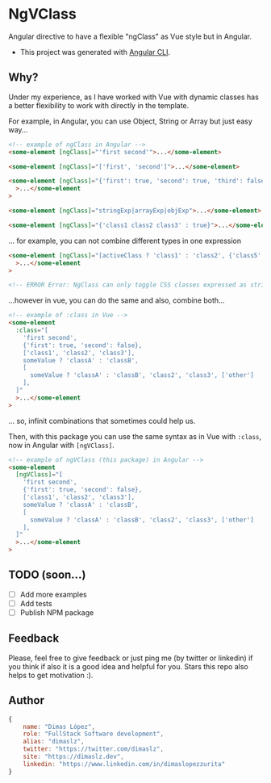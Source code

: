 # NgVClass

Angular directive to have a flexible "ngClass" as Vue style but in Angular.

* This project was generated with [Angular CLI](https://github.com/angular/angular-cli).

## Why?

Under my experience, as I have worked with Vue with dynamic classes has a better flexibility to work with directly in the template.

For example, in Angular, you can use Object, String or Array but just easy way...

```html
<!-- example of ngClass in Angular -->
<some-element [ngClass]="'first second'">...</some-element>

<some-element [ngClass]="['first', 'second']">...</some-element>

<some-element [ngClass]="{'first': true, 'second': true, 'third': false}"
  >...</some-element
>

<some-element [ngClass]="stringExp|arrayExp|objExp">...</some-element>

<some-element [ngClass]="{'class1 class2 class3' : true}">...</some-element>
```

... for example, you can not combine different types in one expression

```html
<some-element [ngClass]="[activeClass ? 'class1' : 'class2', {'class5': true}]"
  >...</some-element
>

<!-- ERROR Error: NgClass can only toggle CSS classes expressed as strings, got [object Object] -->
```

...however in vue, you can do the same and also, combine both...

```html
<!-- example of :class in Vue -->
<some-element
  :class="[
    'first second',
    {'first': true, 'second': false},
    ['class1', 'class2', 'class3'],
    someValue ? 'classA' : 'classB',
    [
      someValue ? 'classA' : 'classB', 'class2', 'class3', ['other']
    ],
  ]"
  >...</some-element
>
```

... so, infinit combinations that sometimes could help us.

Then, with this package you can use the same syntax as in Vue with `:class`, now in Angular with `[ngVClass]`.

```html
<!-- example of ngVClass (this package) in Angular -->
<some-element
  [ngVClass]="[
    'first second',
    {'first': true, 'second': false},
    ['class1', 'class2', 'class3'],
    someValue ? 'classA' : 'classB',
    [
      someValue ? 'classA' : 'classB', 'class2', 'class3', ['other']
    ],
  ]"
  >...</some-element
>
```

## TODO (soon...)

- [ ] Add more examples
- [ ] Add tests
- [ ] Publish NPM package

## Feedback

Please, feel free to give feedback or just ping me (by twitter or linkedin) if you think if also it is a good idea and helpful for you. Stars this repo also helps to get motivation :).

## Author

```js
{
	name: "Dimas López",
	role: "FullStack Software development",
	alias: "dimaslz",
	twitter: "https://twitter.com/dimaslz",
	site: "https://dimaslz.dev",
	linkedin: "https://www.linkedin.com/in/dimaslopezzurita"
}
```
